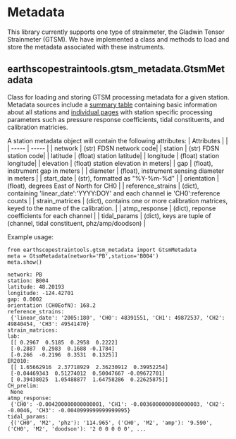 # Metadata 

This library currently supports one type of strainmeter, the Gladwin Tensor Strainmeter (GTSM).  We have implemented a class and methods to load and store the metadata associated with these instruments.
## earthscopestraintools.gtsm_metadata.GtsmMetadata
Class for loading and storing GTSM processing metadata for a given station. Metadata sources include a [summary table](https://www.unavco.org/data/strain-seismic/bsm-data/lib/docs/bsm_metadata.txt) containing basic information about all stations and [individual pages](http://bsm.unavco.org/bsm/level2/B001/B001.README.txt) with station specific processing parameters such as pressure response coefficients, tidal constituents, and calibration matricies. 



A station metadata object will contain the following attributes:
| Attributes |  |
| ----- | ----- |
| network | (str) FDSN network code|
| station | (str) FDSN station code|
| latitude | (float) station latitude|
| longitude | (float) station longitude|
| elevation | (float) station elevation in meters|
| gap | (float), instrument gap in meters |
| diameter | (float), instrument sensing diameter in meters |
| start_date | (str), formatted as "%Y-%m-%d" |
| orientation | (float), degrees East of North for CH0 |
| reference_strains | (dict), containing 'linear_date':'YYYY:DOY' and each channel ie 'CH0':reference counts  |
| strain_matrices | (dict), contains one or more calibration matrices, keyed to the name of the calibration.   |
| atmp_response | (dict), reponse coefficients for each channel |
| tidal_params | (dict), keys are tuple of (channel, tidal constituent, phz/amp/doodson) |

Example usage:
```
from earthscopestraintools.gtsm_metadata import GtsmMetadata
meta = GtsmMetadata(network='PB',station='B004')
meta.show()
```
```
network: PB
station: B004
latitude: 48.20193
longitude: -124.42701
gap: 0.0002
orientation (CH0EofN): 168.2
reference_strains:
 {'linear_date': '2005:180', 'CH0': 48391551, 'CH1': 49872537, 'CH2': 49840454, 'CH3': 49541470}
strain_matrices:
lab:
 [[ 0.2967  0.5185  0.2958  0.2222]
 [-0.2887  0.2983  0.1688 -0.1784]
 [-0.266  -0.2196  0.3531  0.1325]]
ER2010:
 [[ 1.65662916  2.37718929  2.36230912  0.39952254]
 [-0.04469343  0.51274012  0.50047667 -0.09672701]
 [ 0.39438025  1.05488877  1.64758286  0.22625875]]
CH_prelim:
 None
atmp_response:
 {'CH0': -0.004200000000000001, 'CH1': -0.0036000000000000003, 'CH2': -0.0046, 'CH3': -0.0040999999999999995}
tidal_params:
 {('CH0', 'M2', 'phz'): '114.965', ('CH0', 'M2', 'amp'): '9.590', ('CH0', 'M2', 'doodson'): '2 0 0 0 0 0', ...
```